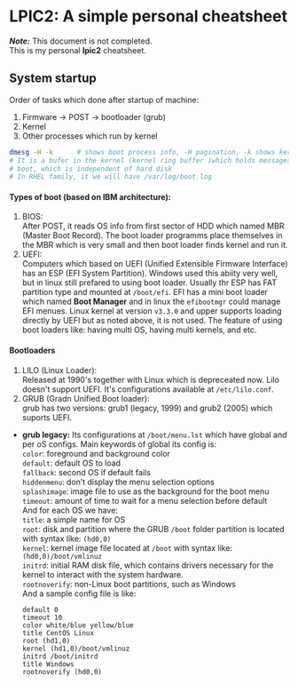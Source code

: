 # LPIC2: A simple personal cheatsheet

_**Note:**_ This document is not completed.  
This is my personal **lpic2** cheatsheet.

## System startup

Order of tasks which done after startup of machine:  
1. Firmware -> POST -> bootloader (grub)
2. Kernel
3. Other processes which run by kernel

```  bash
dmesg -H -k      # shows boot process info, -H pagination, -k shows kernel log
# It is a bufer in the kernel (kernel ring buffer )which holds messages while 
# boot, which is independent of hard disk
# In RHEL family, it we will have /var/log/boot.log
```

#### Types of boot (based on IBM architecture):

1. BIOS:  
   After POST, it reads OS info from first sector of HDD which named MBR
   (Master Boot Record). The boot loader programms place themselves in the MBR
   which is very small and then boot loader finds kernel and run it.
2. UEFI:  
   Computers which based on UEFI (Unified Extensible Firmware Interface) has an
   ESP (EFI System Partition). Windows used this abiity very well, but in linux
   still prefared to using boot loader. Usually thr ESP has FAT partition type
   and mounted at `/boot/efi`. EFI has a mini boot loader which named **Boot
   Manager** and in linux the `efibootmgr` could manage EFI menues. Linux
   kernel at version `v3.3.0` and upper supports loading directly by UEFI but
   as noted above, it is not used. The feature of using boot loaders like:
   having multi OS, having multi kernels, and etc.

#### Bootloaders

1. LILO (Linux Loader):  
   Released at 1990's together with Linux which is
   depreceated now. Lilo doesn't support UEFI. It's configurations available at 
   `/etc/lilo.conf`.  
2. GRUB (Gradn Unified Boot loader):  
   grub has two versions: grub1 (legacy, 1999) and grub2 (2005) which suports
   UEFI.
* **grub legacy:**  Its configurations at `/boot/menu.lst` which have global
  and per oS configs. Main keywords of global its config is:  
  `color`: foreground and background color  
  `default`: default OS to load  
  `fallback`: second OS if default fails  
  `hiddenmenu`: don’t display the menu selection options  
  `splashimage`: image file to use as the background for the boot menu  
  `timeout`: amount of time to wait for a menu selection before default   
  And for each OS we have:  
  `title`: a simple name for OS  
  `root`: disk and partition where the GRUB `/boot` folder partition is 
  located with syntax like: `(hd0,0)`  
  `kernel`: kernel image file located at `/boot` with syntax like: 
  `(hd0,0)/boot/vmlinuz`  
  `initrd`: initial RAM disk file, which contains drivers necessary for the 
  kernel to interact with the system hardware.  
  `rootnoverify`: non-Linux boot partitions, such as Windows  
  And a sample config file is like:  
  ```
  default 0
  timeout 10
  color white/blue yellow/blue
  title CentOS Linux
  root (hd1,0)
  kernel (hd1,0)/boot/vmlinuz
  initrd /boot/initrd
  title Windows
  rootnoverify (hd0,0)
  ```


